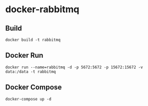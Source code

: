 # docker-rabbitmq

## Build
```
docker build -t rabbitmq
```

## Docker Run
```
docker run --name=rabbitmq -d -p 5672:5672 -p 15672:15672 -v data:/data -t rabbitmq
```

## Docker Compose
```
docker-compose up -d
```
